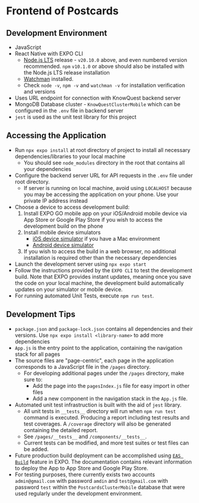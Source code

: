 # Frontend of Postcards

## Development Environment

* JavaScript
* React Native with EXPO CLI
    * [Node.js LTS](https://nodejs.org/en/) release - `v20.10.0` above, and even numbered version
      recommended. `npm` `v10.1.0` or above should also be installed with the Node.js LTS release installation
    * [Watchman](https://facebook.github.io/watchman/docs/install#buildinstall) installed.
    * Check `node -v`, `npm -v` and `watchman -v` for installation verification and versions
* Uses URL endpoint for connection with KnowQuest backend server
* MongoDB Database cluster - `KnowQuestClusterMobile` which can be configured in the `.env` file in backend server
* `jest` is used as the unit test library for this project

## Accessing the Application

* Run `npx expo install` at root directory of project to install all necessary dependencies/libraries to your local
  machine
    * You should see `node_modules` directory in the root that contains all your dependencies
* Configure the backend server URL for API requests in the `.env` file under root directory.
    * If server is running on local machine, avoid using `LOCALHOST` because you may be accessing the application on
      your phone. Use your private IP address instead
* Choose a device to access development build:
    1. Install EXPO GO mobile app on your iOS/Android mobile device via App Store or Google Play Store if you wish to
       access the development build on the phone
    2. Install mobile device simulators
        * [iOS device simulator](https://docs.expo.dev/workflow/ios-simulator/) if you have a Mac environment
        * [Android device simulator](https://docs.expo.dev/workflow/android-studio-emulator/)
    3. If you wish to access the build in a web browser, no additional installation is required other than the necessary
       dependencies
* Launch the development server using `npx expo start`
* Follow the instructions provided by the `EXPO CLI` to test the development build. Note that EXPO provides instant
  updates, meaning once you save the code on your local machine, the development build automatically updates on your
  simulator or mobile device.
* For running automated Unit Tests, execute `npm run test`.

## Development Tips

* `package.json` and `package-lock.json` contains all dependencies and their versions.
  Use `npx expo install <library-name>` to add more dependencies
* `App.js` is the entry point to the application, containing the navigation stack for all pages
* The source files are "page-centric", each page in the application corresponds to a JavaScript file in the `/pages`
  directory.
    * For developing additional pages under the `/pages` directory, make sure to:
        * Add the page into the `pagesIndex.js` file for easy import in other files
        * Add a new component in the navigation stack in the `App.js` file.
* Automated unit test infrastruction is built with the aid of `jest` library.
    * All unit tests in `__tests__` directory will run when `npm run test` command is executed. Producing a report
      including test results and test coverages. A `/coverage` directory will also be generated containing the detailed
      report.
    * See `/pages/__tests__` and `/components/__tests__`.
    * Current tests can be modified, and more test suites or test files can be added.
* Future production build deployment can be accomplished using [`EAS Build`](https://docs.expo.dev/build/introduction/)
  feature in EXPO. The documentation contains relevant information to deploy the App to App Store and Google Play Store.
* For testing purposes, there currently exists two accounts `admin@gmail.com` with password `amdin` and `test@gmail.com`
  with password `test` within the `PostcardsClusterMobile` database that were used regularly under the development
  environment.
